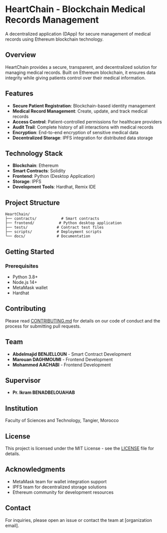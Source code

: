 # HeartChain - Blockchain Medical Records Management

A decentralized application (DApp) for secure management of medical records using Ethereum blockchain technology.

## Overview

HeartChain provides a secure, transparent, and decentralized solution for managing medical records. Built on Ethereum blockchain, it ensures data integrity while giving patients control over their medical information.

## Features

- **Secure Patient Registration**: Blockchain-based identity management
- **Medical Record Management**: Create, update, and track medical records
- **Access Control**: Patient-controlled permissions for healthcare providers
- **Audit Trail**: Complete history of all interactions with medical records
- **Encryption**: End-to-end encryption of sensitive medical data
- **Decentralized Storage**: IPFS integration for distributed data storage

## Technology Stack

- **Blockchain**: Ethereum
- **Smart Contracts**: Solidity
- **Frontend**: Python (Desktop Application)
- **Storage**: IPFS
- **Development Tools**: Hardhat, Remix IDE

## Project Structure

```
HeartChain/
├── contracts/           # Smart contracts
├── frontend/           # Python desktop application
├── tests/             # Contract test files
├── scripts/           # Deployment scripts
└── docs/              # Documentation
```

## Getting Started

### Prerequisites

- Python 3.8+
- Node.js 14+
- MetaMask wallet
- Hardhat

## Contributing

Please read [CONTRIBUTING.md](CONTRIBUTING.md) for details on our code of conduct and the process for submitting pull requests.

## Team

- **Abdelmajid BENJELLOUN** - Smart Contract Development
- **Marouan DAGHMOUMI** - Frontend Development
- **Mohammed AACHABI** - Frontend Development

## Supervisor
- **Pr. Ikram BENADBELOUAHAB**

## Institution
Faculty of Sciences and Technology, Tangier, Morocco

## License

This project is licensed under the MIT License - see the [LICENSE](LICENSE) file for details.

## Acknowledgments

- MetaMask team for wallet integration support
- IPFS team for decentralized storage solutions
- Ethereum community for development resources

## Contact

For inquiries, please open an issue or contact the team at [organization email].
